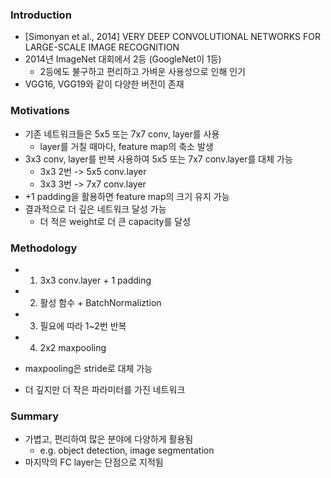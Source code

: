 ### Introduction

- [Simonyan et al., 2014] VERY DEEP CONVOLUTIONAL NETWORKS FOR LARGE-SCALE IMAGE RECOGNITION
- 2014년 ImageNet 대회에서 2등 (GoogleNet이 1등)
    - 2등에도 불구하고 편리하고 가벼운 사용성으로 인해 인기
- VGG16, VGG19와 같이 다양한 버전이 존재

### Motivations

- 기존 네트워크들은 5x5 또는 7x7 conv, layer를 사용
    - layer를 거칠 때마다, feature map의 축소 발생
- 3x3 conv, layer를 반복 사용하여 5x5 또는 7x7 conv.layer를 대체 가능
    - 3x3 2번 -> 5x5 conv.layer
    - 3x3 3번 -> 7x7 conv.layer
- +1 padding을 활용하면 feature map의 크기 유지 가능
- 결과적으로 더 깊은 네트워크 달성 가능
    - 더 적은 weight로 더 큰 capacity를 달성

### Methodology

- 1) 3x3 conv.layer + 1 padding
- 2) 활성 함수 + BatchNormaliztion
- 3) 필요에 따라 1~2번 반복
- 4) 2x2 maxpooling

- maxpooling은 stride로 대체 가능
- 더 깊지만 더 작은 파라미터를 가진 네트워크

### Summary

- 가볍고, 편리하여 많은 분야에 다양하게 활용됨
    - e.g. object detection, image segmentation
- 마지막의 FC layer는 단점으로 지적됨